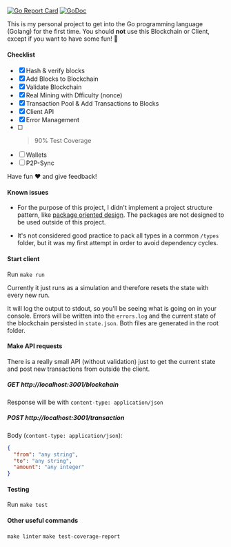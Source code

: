 [![Go Report Card](https://goreportcard.com/badge/github.com/Flur3x/go-chain)](https://goreportcard.com/report/github.com/Flur3x/go-chain) [![GoDoc](https://godoc.org/github.com/Flur3x/go-chain?status.svg)](https://godoc.org/github.com/Flur3x/go-chain)

This is my personal project to get into the Go programming language (Golang) for the first time. You should **not** use this Blockchain or Client, except if you want to have some fun! 🤙

#### Checklist

- [x] Hash & verify blocks
- [x] Add Blocks to Blockchain
- [x] Validate Blockchain
- [x] Real Mining with Dfficulty (nonce)
- [x] Transaction Pool & Add Transactions to Blocks
- [x] Client API
- [x] Error Management
- [ ] > 90% Test Coverage
- [ ] Wallets
- [ ] P2P-Sync

Have fun ❤️ and give feedback!

#### Known issues

- For the purpose of this project, I didn't implement a project structure pattern, like [package oriented design](https://www.ardanlabs.com/blog/2017/02/package-oriented-design.html). The packages are not designed to be used outside of this project.

* It's not considered good practice to pack all types in a common `/types` folder, but it was my first attempt in order to avoid dependency cycles.

#### Start client

Run `make run`

Currently it just runs as a simulation and therefore resets the state with every new run.

It will log the output to stdout, so you'll be seeing what is going on in your console.
Errors will be written into the `errors.log` and the current state of the blockchain persisted in `state.json`. Both files are generated in the root folder.

#### Make API requests

There is a really small API (without validation) just to get the current state and post new transactions from outside the client.

##### GET http://localhost:3001/blockchain

Response will be with `content-type: application/json`

##### POST http://localhost:3001/transaction

Body (`content-type: application/json`):

```json
{
  "from": "any string",
  "to": "any string",
  "amount": "any integer"
}
```

#### Testing

Run `make test`

#### Other useful commands

`make linter`
`make test-coverage-report`
